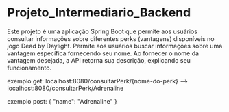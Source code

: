 # Projeto_Intermediario_Backend

Este projeto é uma aplicação Spring Boot que permite aos usuários consultar informações sobre diferentes perks (vantagens) disponíveis no jogo Dead by Daylight.
Permite aos usuários buscar informações sobre uma vantagem específica fornecendo seu nome. Ao fornecer o nome da vantagem desejada, a API retorna sua descrição, explicando seu funcionamento.

exemplo get: 
 localhost:8080/consultarPerk/{nome-do-perk}  --> localhost:8080/consultarPerk/Adrenaline


exemplo post:
 {
"name": "Adrenaline"
}



